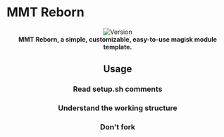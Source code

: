 # MMT Reborn

<div align="center">
  <!-- Version -->
    <img src="https://img.shields.io/badge/Version-v1.2-black.svg?longCache=true&style=popout-square"
      alt="Version" />

<div align="center">
  <strong>MMT Reborn, a simple, customizable, easy-to-use magisk module template.
</div>

## Usage
### Read setup.sh comments
### Understand the working structure
### Don't fork
